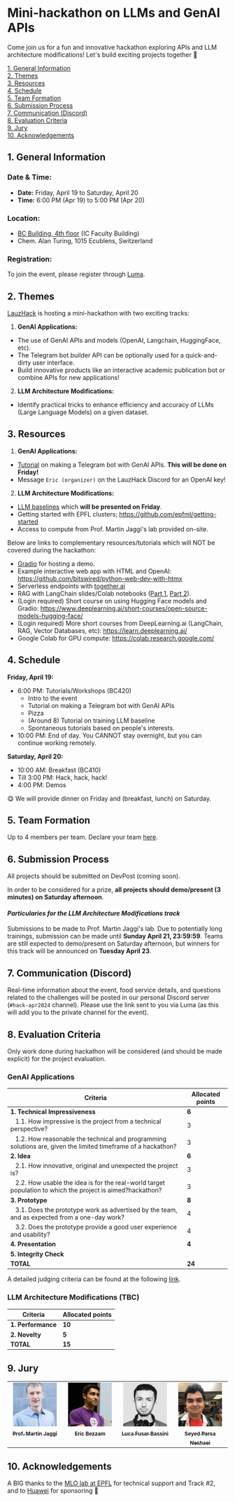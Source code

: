 # Mini-hackathon on LLMs and GenAI APIs

Come join us for a fun and innovative hackathon exploring APIs and LLM architecture modifications! Let's build exciting projects together 🎉

[1. General Information](#1-general-information)  
[2. Themes](#2-themes)  
[3. Resources](#3-resources)  
[4. Schedule](#4-schedule)  
[5. Team Formation](#5-team-formation)  
[6. Submission Process](#6-submission-process)  
[7. Communication (Discord)](#7-communication-discord)  
[8. Evaluation Criteria](#8-evaluation-criteria)  
[9. Jury](#9-jury)  
[10. Acknowledgements](#10-acknowledgements)

## 1. General Information

### **Date & Time:**
  - **Date:** Friday, April 19 to Saturday, April 20
  - **Time:** 6:00 PM (Apr 19) to 5:00 PM (Apr 20)

### **Location:**
  - [BC Building, 4th floor](https://www.google.com/maps/place/BC+Building+(building+of+the+IC+faculty)/@46.5188791,6.5627602,18z/data=!4m6!3m5!1s0x478c30fcd9c6f5b3:0xd37877e203e479a8!8m2!3d46.518569!4d6.561918!16s%2Fg%2F1pv1l1jcp?entry=ttu) (IC Faculty Building)  
  - Chem. Alan Turing, 1015 Ecublens, Switzerland  

### **Registration:**
To join the event, please register through [Luma](https://lu.ma/lauzhack-llms-apis).


## 2. Themes

[LauzHack](https://lauzhack.com/) is hosting a mini-hackathon with two exciting tracks:

1. **GenAI Applications:**
  - The use of GenAI APIs and models (OpenAI, Langchain, HuggingFace, etc).
  - The Telegram bot builder API can be optionally used for a quick-and-dirty user interface.
  - Build innovative products like an interactive academic publication bot or combine APIs for new applications!

2. **LLM Architecture Modifications:**
  - Identify practical tricks to enhance efficiency and accuracy of LLMs (Large Language Models) on a given dataset.
 
## 3. Resources

1. **GenAI Applications:**
- [Tutorial](https://github.com/LauzHack/apis-telegram) on making a Telegram bot with GenAI APIs. **This will be done on Friday!**
- Message `Eric (organizer)` on the LauzHack Discord for an OpenAI key!

2. **LLM Architecture Modifications:**
- [LLM baselines](https://github.com/epfml/llm-baselines) which **will be presented on Friday**. 
- Getting started with EPFL clusters; https://github.com/epfml/getting-started
- Access to compute from Prof. Martin Jaggi's lab provided on-site.

Below are links to complementary resources/tutorials which will NOT be covered during the hackathon:
- [Gradio](https://www.gradio.app/) for hosting a demo.
- Example interactive web app with HTML and OpenAI: https://github.com/bitswired/python-web-dev-with-htmx 
- Serverless endpoints with [together.ai](https://docs.together.ai/docs/inference-python)
- RAG with LangChain slides/Colab notebooks ([Part 1](https://docs.google.com/presentation/d/1nR8klAPeRB6LRJPLk2XQZ951cg7wYuh0uWxgpPg_J7U/edit#slide=id.g2adef65e407_0_396), [Part 2](https://docs.google.com/presentation/d/1ud51c1bGjXJGXAmOypQCKdZtu_aAoeHdYYGiaESPfdA/edit#slide=id.g2adef65e407_0_396)).
- (Login required) Short course on using Hugging Face models and Gradio: https://www.deeplearning.ai/short-courses/open-source-models-hugging-face/
- (Login required) More short courses from DeepLearning.ai (LangChain, RAG, Vector Databases, etc): https://learn.deeplearning.ai/
- Google Colab for GPU compute: https://colab.research.google.com/

## 4. Schedule

**Friday, April 19:**
  - 6:00 PM: Tutorials/Workshops (BC420)
    - Intro to the event
    - Tutorial on making a Telegram bot with GenAI APIs
    - Pizza
    - (Around 8) Tutorial on training LLM baseline
    - Spontaneous tutorials based on people's interests.
  - 10:00 PM: End of day. You CANNOT stay overnight, but you can continue working remotely.
  
**Saturday, April 20:**
  - 10:00 AM: Breakfast (BC410)
  - Till 3:00 PM: Hack, hack, hack!
  - 4:00 PM: Demos

😋 We will provide dinner on Friday and (breakfast, lunch) on Saturday.

## 5. Team Formation

Up to 4 members per team. Declare your team [here](https://docs.google.com/spreadsheets/d/1-kltAtBRmXvM_HjfXcLKk_qDzaVmV03A6PDqzfMWOaM/edit?usp=sharing).

## 6. Submission Process

All projects should be submitted on DevPost (coming soon).

In order to be considered for a prize, **all projects should demo/present (3 minutes) on Saturday afternoon**.

#### _Particularies for the LLM Architecture Modifications track_

Submissions to be made to Prof. Martin Jaggi's lab. Due to potentially long trainings, submission can be made until **Sunday April 21, 23:59:59**. Teams are still expected to demo/present on Saturday afternoon, but winners for this track will be announced on **Tuesday April 23**.

## 7. Communication (Discord)

Real-time information about the event, food service details, and questions related to the challenges will be posted in our personal Discord server (`#hack-apr2024` channel). Please use the link sent to you via Luma (as this will add you to the private channel for the event).

## 8. Evaluation Criteria

Only work done during hackathon will be considered (and should be made explicit) for the project evaluation.

### **GenAI Applications** 

| Criteria                                           | Allocated points |
|------------------------------------------------------|------------------|
| **1. Technical Impressiveness**                                       | **6**               |
| &nbsp;&nbsp; 1.1. How impressive is the project from a technical perspective? | 3               |
| &nbsp;&nbsp; 1.2. How reasonable the technical and programming solutions are, given the limited timeframe of a hackathon?        | 3                |
| **2. Idea**                                        | **6**                |
| &nbsp;&nbsp; 2.1. How innovative, original and unexpected the project is? | 3               |
| &nbsp;&nbsp; 2.2. How usable the idea is for the real-world target population to which the project is aimed?hackathon?        | 3                |
| **3. Prototype**                               | **8**                |
| &nbsp;&nbsp; 3.1. Does the prototype work as advertised by the team, and as expected from a one-day work?| 4              |
| &nbsp;&nbsp; 3.2. Does the prototype provide a good user experience and usability? | 4                |
| **4. Presentation**                               | **4**                |
| **5. Integrity Check**                               |                 |
| **TOTAL**                                            | **24**           |

A detailed judging criteria can be found at the following [link](https://docs.google.com/document/d/1VW-y-2CozKQh-x35cimA2p04m-XExTSxgelhDTolVwk/edit).

### **LLM Architecture Modifications (TBC)** 

| Criteria                                           | Allocated points |
|------------------------------------------------------|------------------|
| **1. Performance**                                       | **10**               |
| **2. Novelty**                                        | **5**                |
| **TOTAL**                                            | **15**           |

## 9. Jury

<table>
  <tbody>
    <tr>
      <td align="center" valign="top" width="20%">
        <a href="https://www.linkedin.com/in/martinjaggi?originalSubdomain=ch">
          <img src="photos/Martin.jpg" width="100px" alt="Prof. Martin Jaggi"/>
          <br /><sub><b>Prof. Martin Jaggi</b></sub>
        </a>
      </td>
      <td align="center" valign="top" width="20%">
        <a href="https://linkedin.com/in/eric-bezzam?originalSubdomain=ch">
          <img src="photos/Eric.jpg" width="100px" alt="Eric Bezzam"/>
          <br /><sub><b>Eric Bezzam</b></sub>
        </a>
      </td>
      <td align="center" valign="top" width="20%">
        <a href="https://www.linkedin.com/in/luca-fusar-bassini-46522a1bb/?locale=en_US">
          <img src="photos/Luca.jpg" width="100px" alt="Luca Fusar Bassini"/>
          <br /><sub><b>Luca Fusar Bassini</b></sub>
        </a>
      </td>
      <td align="center" valign="top" width="20%">
        <a href="https://www.linkedin.com/in/spneshaei/?originalSubdomain=ir">
          <img src="photos/Seyed%20Parsa%20Neshaei.jpg" width="100px" alt="Seyed Parsa Neshaei"/>
          <br /><sub><b>Seyed Parsa Neshaei</b></sub>
        </a>
      </td>
    </tr>
  </tbody>
</table>

## 10. Acknowledgements

A BIG thanks to the [MLO lab at EPFL](https://www.epfl.ch/labs/mlo/) for technical support and Track #2, and to [Huawei](https://www.huawei.com) for sponsoring 🙏
